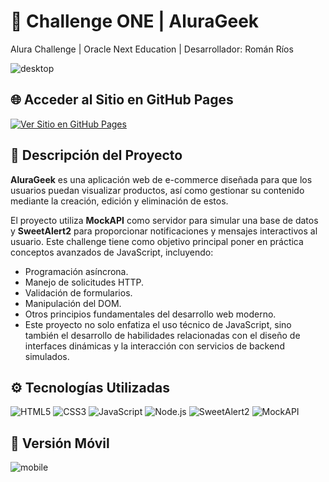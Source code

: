 # 🚀 Challenge ONE | AluraGeek

Alura Challenge | Oracle Next Education | Desarrollador: Román Ríos

![desktop](https://github.com/user-attachments/assets/881b74f1-0349-451a-9439-3a9662fdd910)


## 🌐 Acceder al Sitio en GitHub Pages

[![Ver Sitio en GitHub Pages](https://img.shields.io/badge/-Visitar_Sitio_Web-28a745?style=for-the-badge&logo=github&logoColor=white)](https://romanrios.github.io/oracle-next-education/challenge-alurageek/)


## 📄 Descripción del Proyecto
**AluraGeek** es una aplicación web de e-commerce diseñada para que los usuarios puedan visualizar productos, así como gestionar su contenido mediante la creación, edición y eliminación de estos.

El proyecto utiliza **MockAPI** como servidor para simular una base de datos y **SweetAlert2** para proporcionar notificaciones y mensajes interactivos al usuario. Este challenge tiene como objetivo principal poner en práctica conceptos avanzados de JavaScript, incluyendo:

- Programación asíncrona.
- Manejo de solicitudes HTTP.
- Validación de formularios.
- Manipulación del DOM.
- Otros principios fundamentales del desarrollo web moderno.
- Este proyecto no solo enfatiza el uso técnico de JavaScript, sino también el desarrollo de habilidades relacionadas con el diseño de interfaces dinámicas y la interacción con servicios de backend simulados.


## ⚙ Tecnologías Utilizadas

![HTML5](https://img.shields.io/badge/-HTML5-E34F26?logo=html5&logoColor=white&style=flat)
![CSS3](https://img.shields.io/badge/-CSS3-1572B6?logo=css3&logoColor=white&style=flat)
![JavaScript](https://img.shields.io/badge/-JavaScript-F7DF1E?logo=javascript&logoColor=black&style=flat)
![Node.js](https://img.shields.io/badge/-Node.js-339933?logo=node.js&logoColor=white&style=flat)
![SweetAlert2](https://img.shields.io/badge/-SweetAlert2-7952B3?style=flat)
![MockAPI](https://img.shields.io/badge/-MockAPI-FF7139?style=flat) 

## 📱 Versión Móvil

![mobile](https://github.com/user-attachments/assets/b0e8bb33-8ca6-4e20-bb8f-0501062ee0c2)
